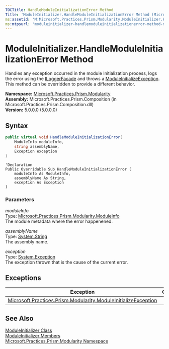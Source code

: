```yaml
---
TOCTitle: HandleModuleInitializationError Method
Title: 'ModuleInitializer.HandleModuleInitializationError Method (Microsoft.Practices.Prism.Modularity)'
ms:assetid: 'M:Microsoft.Practices.Prism.Modularity.ModuleInitializer.HandleModuleInitializationError(Microsoft.Practices.Prism.Modularity.ModuleInfo,System.String,System.Exception)'
ms:mtpsurl: 'moduleinitializer-handlemoduleinitializationerror-method-mspp-modularity.md'
---
```


# ModuleInitializer.HandleModuleInitializationError Method

Handles any exception occurred in the module Initialization process, logs the error using the [ILoggerFacade](/patterns-practices/reference/iloggerfacade-interface-mspp-logging) and throws a [ModuleInitializeException](/patterns-practices/reference/moduleinitializeexception-class-mspp-modularity). This method can be overridden to provide a different behavior.

**Namespace:** [Microsoft.Practices.Prism.Modularity](/patterns-practices/reference/mspp-modularity-namespace)  
**Assembly:** Microsoft.Practices.Prism.Composition (in Microsoft.Practices.Prism.Composition.dll)  
**Version:** 5.0.0.0 (5.0.0.0)

## Syntax

```C#
public virtual void HandleModuleInitializationError(
	ModuleInfo moduleInfo,
	string assemblyName,
	Exception exception
)
```

```VB
'Declaration
Public Overridable Sub HandleModuleInitializationError ( 
	moduleInfo As ModuleInfo,
	assemblyName As String,
	exception As Exception
)
```

### Parameters

*moduleInfo*  
Type: [Microsoft.Practices.Prism.Modularity.ModuleInfo](/patterns-practices/reference/moduleinfo-class-mspp-modularity)  
The module metadata where the error happenened.

*assemblyName*  
Type: [System.String](http://msdn.microsoft.com/en-us/library/s1wwdcbf)  
The assembly name.

*exception*  
Type: [System.Exception](http://msdn.microsoft.com/en-us/library/c18k6c59)  
The exception thrown that is the cause of the current error.

## Exceptions


| Exception                                                                                                                                                         | Condition |
|-------------------------------------------------------------------------------------------------------------------------------------------------------------------|-----------|
| [Microsoft.Practices.Prism.Modularity.ModuleInitializeException](/patterns-practices/reference/moduleinitializeexception-class-mspp-modularity) |           |

## See Also

[ModuleInitializer Class](/patterns-practices/reference/moduleinitializer-class-mspp-modularity)  
[ModuleInitializer Members](/patterns-practices/reference/moduleinitializer-members-mspp-modularity)  
[Microsoft.Practices.Prism.Modularity Namespace](/patterns-practices/reference/mspp-modularity-namespace)  